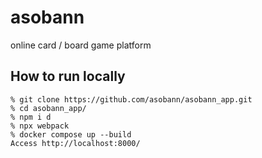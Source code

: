 # asobann
online card / board game platform

## How to run locally

```
% git clone https://github.com/asobann/asobann_app.git
% cd asobann_app/
% npm i d
% npx webpack
% docker compose up --build
Access http://localhost:8000/
```
